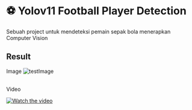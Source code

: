# ⚽ Yolov11 Football Player Detection
Sebuah project untuk mendeteksi pemain sepak bola menerapkan Computer Vision
<br>
## Result
Image
![testImage](https://github.com/user-attachments/assets/21440acb-2386-47f6-8724-f0257a1ed304)

<br>
Video

[![Watch the video](https://github.com/user-attachments/assets/63125fbc-2529-4b36-81b9-afbffb859d57)](https://github.com/user-attachments/assets/c3bf0e99-af75-4d83-9e06-fa38f1758340)

